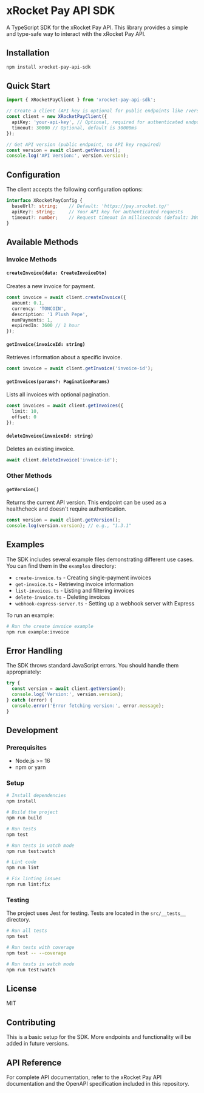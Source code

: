 # xRocket Pay API SDK

A TypeScript SDK for the xRocket Pay API. This library provides a simple and type-safe way to interact with the xRocket Pay API.

## Installation

```bash
npm install xrocket-pay-api-sdk
```

## Quick Start

```typescript
import { XRocketPayClient } from 'xrocket-pay-api-sdk';

// Create a client (API key is optional for public endpoints like /version)
const client = new XRocketPayClient({
  apiKey: 'your-api-key', // Optional, required for authenticated endpoints
  timeout: 30000 // Optional, default is 30000ms
});

// Get API version (public endpoint, no API key required)
const version = await client.getVersion();
console.log('API Version:', version.version);
```

## Configuration

The client accepts the following configuration options:

```typescript
interface XRocketPayConfig {
  baseUrl?: string;    // Default: 'https://pay.xrocket.tg/'
  apiKey?: string;     // Your API key for authenticated requests
  timeout?: number;    // Request timeout in milliseconds (default: 30000)
}
```

## Available Methods

### Invoice Methods

#### `createInvoice(data: CreateInvoiceDto)`

Creates a new invoice for payment.

```typescript
const invoice = await client.createInvoice({
  amount: 0.1,
  currency: 'TONCOIN',
  description: '1 Plush Pepe',
  numPayments: 1,
  expiredIn: 3600 // 1 hour
});
```

#### `getInvoice(invoiceId: string)`

Retrieves information about a specific invoice.

```typescript
const invoice = await client.getInvoice('invoice-id');
```

#### `getInvoices(params?: PaginationParams)`

Lists all invoices with optional pagination.

```typescript
const invoices = await client.getInvoices({
  limit: 10,
  offset: 0
});
```

#### `deleteInvoice(invoiceId: string)`

Deletes an existing invoice.

```typescript
await client.deleteInvoice('invoice-id');
```

### Other Methods

#### `getVersion()`

Returns the current API version. This endpoint can be used as a healthcheck and doesn't require authentication.

```typescript
const version = await client.getVersion();
console.log(version.version); // e.g., "1.3.1"
```

## Examples

The SDK includes several example files demonstrating different use cases. You can find them in the `examples` directory:

- `create-invoice.ts` - Creating single-payment invoices
- `get-invoice.ts` - Retrieving invoice information
- `list-invoices.ts` - Listing and filtering invoices
- `delete-invoice.ts` - Deleting invoices
- `webhook-express-server.ts` - Setting up a webhook server with Express

To run an example:

```bash
# Run the create invoice example
npm run example:invoice
```

## Error Handling

The SDK throws standard JavaScript errors. You should handle them appropriately:

```typescript
try {
  const version = await client.getVersion();
  console.log('Version:', version.version);
} catch (error) {
  console.error('Error fetching version:', error.message);
}
```

## Development

### Prerequisites

- Node.js >= 16
- npm or yarn

### Setup

```bash
# Install dependencies
npm install

# Build the project
npm run build

# Run tests
npm test

# Run tests in watch mode
npm run test:watch

# Lint code
npm run lint

# Fix linting issues
npm run lint:fix
```

### Testing

The project uses Jest for testing. Tests are located in the `src/__tests__` directory.

```bash
# Run all tests
npm test

# Run tests with coverage
npm test -- --coverage

# Run tests in watch mode
npm run test:watch
```

## License

MIT

## Contributing

This is a basic setup for the SDK. More endpoints and functionality will be added in future versions.

## API Reference

For complete API documentation, refer to the xRocket Pay API documentation and the OpenAPI specification included in this repository. 